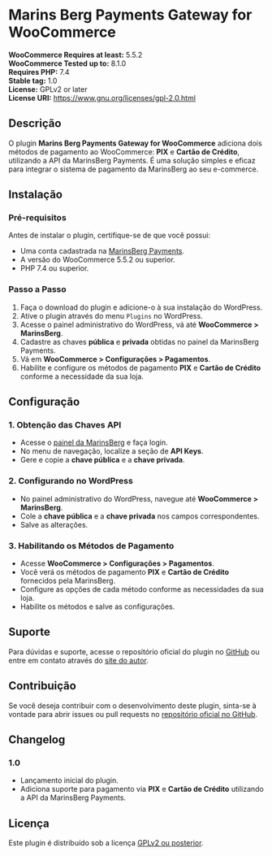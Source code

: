 # Marins Berg Payments Gateway for WooCommerce
 
**WooCommerce Requires at least:** 5.5.2  
**WooCommerce Tested up to:** 8.1.0  
**Requires PHP:** 7.4  
**Stable tag:** 1.0  
**License:** GPLv2 or later  
**License URI:** https://www.gnu.org/licenses/gpl-2.0.html  

## Descrição

O plugin **Marins Berg Payments Gateway for WooCommerce** adiciona dois métodos de pagamento ao WooCommerce: **PIX** e **Cartão de Crédito**, utilizando a API da MarinsBerg Payments. É uma solução simples e eficaz para integrar o sistema de pagamento da MarinsBerg ao seu e-commerce.

## Instalação

### Pré-requisitos

Antes de instalar o plugin, certifique-se de que você possui:

- Uma conta cadastrada na [MarinsBerg Payments](https://painel.marinsberg.com/).
- A versão do WooCommerce 5.5.2 ou superior.
- PHP 7.4 ou superior.

### Passo a Passo

1. Faça o download do plugin e adicione-o à sua instalação do WordPress.
2. Ative o plugin através do menu `Plugins` no WordPress.
3. Acesse o painel administrativo do WordPress, vá até **WooCommerce > MarinsBerg**.
4. Cadastre as chaves **pública** e **privada** obtidas no painel da MarinsBerg Payments.
5. Vá em **WooCommerce > Configurações > Pagamentos**.
6. Habilite e configure os métodos de pagamento **PIX** e **Cartão de Crédito** conforme a necessidade da sua loja.

## Configuração

### 1. Obtenção das Chaves API

- Acesse o [painel da MarinsBerg](https://painel.marinsberg.com/) e faça login.
- No menu de navegação, localize a seção de **API Keys**.
- Gere e copie a **chave pública** e a **chave privada**.

### 2. Configurando no WordPress

- No painel administrativo do WordPress, navegue até **WooCommerce > MarinsBerg**.
- Cole a **chave pública** e a **chave privada** nos campos correspondentes.
- Salve as alterações.

### 3. Habilitando os Métodos de Pagamento

- Acesse **WooCommerce > Configurações > Pagamentos**.
- Você verá os métodos de pagamento **PIX** e **Cartão de Crédito** fornecidos pela MarinsBerg.
- Configure as opções de cada método conforme as necessidades da sua loja.
- Habilite os métodos e salve as configurações.

## Suporte

Para dúvidas e suporte, acesse o repositório oficial do plugin no [GitHub](https://github.com/luizreimann/wc-marinsberg-payments/) ou entre em contato através do [site do autor](https://luizreimann.dev/).

## Contribuição

Se você deseja contribuir com o desenvolvimento deste plugin, sinta-se à vontade para abrir issues ou pull requests no [repositório oficial no GitHub](https://github.com/luizreimann/wc-marinsberg-payments/).

## Changelog

### 1.0
- Lançamento inicial do plugin.
- Adiciona suporte para pagamento via **PIX** e **Cartão de Crédito** utilizando a API da MarinsBerg Payments.

## Licença

Este plugin é distribuído sob a licença [GPLv2 ou posterior](https://www.gnu.org/licenses/gpl-2.0.html).